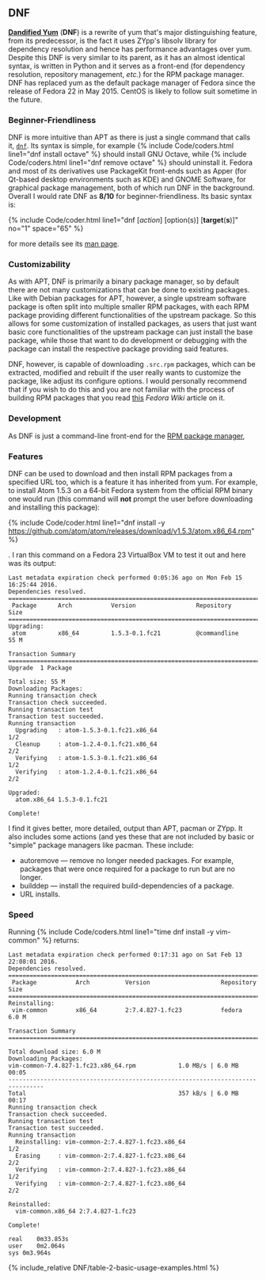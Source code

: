 ## DNF
[**Dandified Yum**](http://dnf.baseurl.org/) (**DNF**) is a rewrite of yum that's major distinguishing feature, from its predecessor, is the fact it uses ZYpp's libsolv library for dependency resolution and hence has performance advantages over yum. Despite this DNF is very similar to its parent, as it has an almost identical syntax, is written in Python and it serves as a front-end (for dependency resolution, repository management, *etc.*) for the RPM package manager. DNF has replaced yum as the default package manager of Fedora since the release of Fedora 22 in May 2015. CentOS is likely to follow suit sometime in the future.

### Beginner-Friendliness
DNF is more intuitive than APT as there is just a single command that calls it, [`dnf`](/man/dnf.8.html). Its syntax is simple, for example {% include Code/coders.html line1="dnf install octave" %} should install GNU Octave, while {% include Code/coders.html line1="dnf remove octave" %} should uninstall it. Fedora and most of its derivatives use PackageKit front-ends such as Apper (for Qt-based desktop environments such as KDE) and GNOME Software, for graphical package management, both of which run DNF in the background. Overall I would rate DNF as **8/10** for beginner-friendliness. Its basic syntax is:

{% include Code/coder.html line1="dnf [<i>action</i>] [option(s)] [<b>target</b>(<b>s</b>)]" no="1" space="65" %}

for more details see its [man page](/man/dnf.8.html).

### Customizability
As with APT, DNF is primarily a binary package manager, so by default there are not many customizations that can be done to existing packages. Like with Debian packages for APT, however, a single upstream software package is often split into multiple smaller RPM packages, with each RPM package providing different functionalities of the upstream package. So this allows for some customization of installed packages, as users that just want basic core functionalities of the upstream package can just install the base package, while those that want to do development or debugging with the package can install the respective package providing said features.

DNF, however, is capable of downloading `.src.rpm` packages, which can be extracted, modified and rebuilt if the user really wants to customize the package, like adjust its configure options. I would personally recommend that if you wish to do this and you are not familiar with the process of building RPM packages that you read [this](http://fedoraproject.org/wiki/How_to_create_an_RPM_package) *Fedora Wiki* article on it.

### Development
As DNF is just a command-line front-end for the [RPM package manager](http://rpm.org/),

### Features
DNF can be used to download and then install RPM packages from a specified URL too, which is a feature it has inherited from yum. For example, to install Atom 1.5.3 on a 64-bit Fedora system from the official RPM binary one would run (this command will **not** prompt the user before downloading and installing this package):

{% include Code/coder.html line1="dnf install -y https://github.com/atom/atom/releases/download/v1.5.3/atom.x86_64.rpm" %}

. I ran this command on a Fedora 23 VirtualBox VM to test it out and here was its output:

~~~
Last metadata expiration check performed 0:05:36 ago on Mon Feb 15 16:25:44 2016.
Dependencies resolved.
================================================================================
 Package      Arch           Version                 Repository            Size
================================================================================
Upgrading:
 atom         x86_64         1.5.3-0.1.fc21          @commandline          55 M

Transaction Summary
================================================================================
Upgrade  1 Package

Total size: 55 M
Downloading Packages:
Running transaction check
Transaction check succeeded.
Running transaction test
Transaction test succeeded.
Running transaction
  Upgrading   : atom-1.5.3-0.1.fc21.x86_64                                  1/2
  Cleanup     : atom-1.2.4-0.1.fc21.x86_64                                  2/2
  Verifying   : atom-1.5.3-0.1.fc21.x86_64                                  1/2
  Verifying   : atom-1.2.4-0.1.fc21.x86_64                                  2/2

Upgraded:
  atom.x86_64 1.5.3-0.1.fc21                                                    

Complete!
~~~

I find it gives better, more detailed, output than APT, pacman or ZYpp. It also includes some actions (and yes these that are not included by basic or "simple" package managers like pacman. These include:

* autoremove &mdash; remove no longer needed packages. For example, packages that were once required for a package to run but are no longer.
* builddep &mdash; install the required build-dependencies of a package.
* URL installs.

### Speed
Running {% include Code/coders.html line1="time dnf install -y vim-common" %} returns:

~~~
Last metadata expiration check performed 0:17:31 ago on Sat Feb 13 22:08:01 2016.
Dependencies resolved.
================================================================================
 Package           Arch          Version                    Repository     Size
================================================================================
Reinstalling:
 vim-common        x86_64        2:7.4.827-1.fc23           fedora        6.0 M

Transaction Summary
================================================================================

Total download size: 6.0 M
Downloading Packages:
vim-common-7.4.827-1.fc23.x86_64.rpm            1.0 MB/s | 6.0 MB     00:05    
--------------------------------------------------------------------------------
Total                                           357 kB/s | 6.0 MB     00:17     
Running transaction check
Transaction check succeeded.
Running transaction test
Transaction test succeeded.
Running transaction
  Reinstalling: vim-common-2:7.4.827-1.fc23.x86_64                          1/2
  Erasing     : vim-common-2:7.4.827-1.fc23.x86_64                          2/2
  Verifying   : vim-common-2:7.4.827-1.fc23.x86_64                          1/2
  Verifying   : vim-common-2:7.4.827-1.fc23.x86_64                          2/2

Reinstalled:
  vim-common.x86_64 2:7.4.827-1.fc23                                            

Complete!

real	0m33.853s
user	0m2.064s
sys	0m3.964s
~~~

{% include_relative DNF/table-2-basic-usage-examples.html %}
